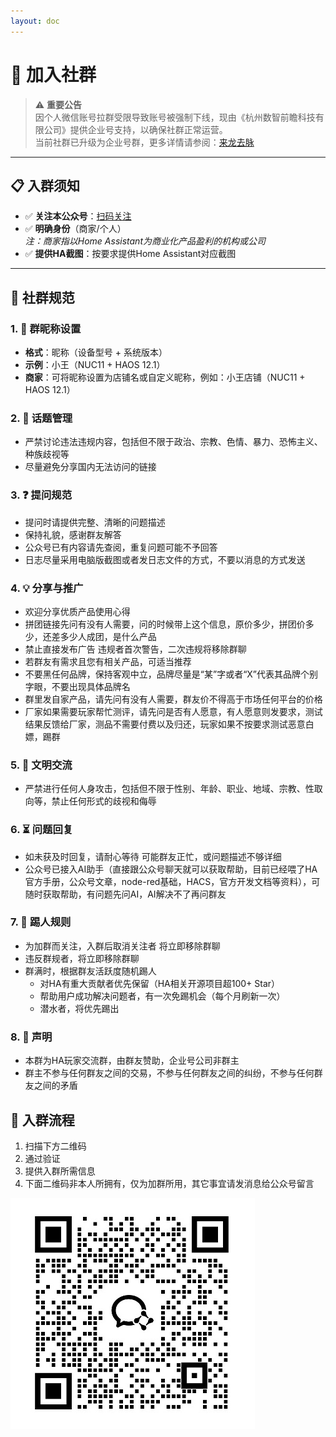 ```yaml
--- 
layout: doc 
---
```


# 🎉 加入社群

> ⚠️ **重要公告**  
> 因个人微信账号拉群受限导致账号被强制下线，现由《杭州数智前瞻科技有限公司》提供企业号支持，以确保社群正常运营。  
> 当前社群已升级为企业号群，更多详情请参阅：[来龙去脉](https://mp.weixin.qq.com/s/2iWtu_JiAnt6mVisS8CYWA)

---

## 📋 入群须知

- ✅ **关注本公众号**：[扫码关注](/about#微信公众号)
- ✅ **明确身份**（商家/个人）  
  *注：商家指以Home Assistant为商业化产品盈利的机构或公司*
- ✅ **提供HA截图**：按要求提供Home Assistant对应截图

---

## 📜 社群规范

### 1. 👤 群昵称设置
- **格式**：昵称（设备型号 + 系统版本）
- **示例**：小王（NUC11 + HAOS 12.1）
- **商家**：可将昵称设置为店铺名或自定义昵称，例如：小王店铺（NUC11 + HAOS 12.1）

### 2. 🚫 话题管理
- 严禁讨论违法违规内容，包括但不限于政治、宗教、色情、暴力、恐怖主义、种族歧视等
- 尽量避免分享国内无法访问的链接

### 3. ❓ 提问规范
- 提问时请提供完整、清晰的问题描述
- 保持礼貌，感谢群友解答
- 公众号已有内容请先查阅，重复问题可能不予回答
- 日志尽量采用电脑版截图或者发日志文件的方式，不要以消息的方式发送

### 4. 💡 分享与推广
- 欢迎分享优质产品使用心得
- 拼团链接先问有没有人需要，问的时候带上这个信息，原价多少，拼团价多少，还差多少人成团，是什么产品
- 禁止直接发布广告 违规者首次警告，二次违规将移除群聊
- 若群友有需求且您有相关产品，可适当推荐
- 不要黑任何品牌，保持客观中立，品牌尽量是“某”字或者“X”代表其品牌个别字眼，不要出现具体品牌名
- 群里发自家产品，请先问有没有人需要，群友价不得高于市场任何平台的价格
- 厂家如果需要玩家帮忙测评，请先问是否有人愿意，有人愿意则发要求，测试结果反馈给厂家，测品不需要付费以及归还，玩家如果不按要求测试恶意白嫖，踢群

### 5. 🤝 文明交流
- 严禁进行任何人身攻击，包括但不限于性别、年龄、职业、地域、宗教、性取向等，禁止任何形式的歧视和侮辱

### 6. ⏳ 问题回复
- 如未获及时回复，请耐心等待 可能群友正忙，或问题描述不够详细
- 公众号已接入AI助手（直接跟公众号聊天就可以获取帮助，目前已经喂了HA官方手册，公众号文章，node-red基础，HACS，官方开发文档等资料），可随时获取帮助，有问题先问AI，AI解决不了再问群友

### 7. 🚪 踢人规则
- 为加群而关注，入群后取消关注者 将立即移除群聊
- 违反群规者，将立即移除群聊
- 群满时，根据群友活跃度随机踢人
  - 对HA有重大贡献者优先保留（HA相关开源项目超100+ Star）
  - 帮助用户成功解决问题者，有一次免踢机会（每个月刷新一次）
  - 潜水者，将优先踢出

### 8. 📝 声明
- 本群为HA玩家交流群，由群友赞助，企业号公司非群主
- 群主不参与任何群友之间的交易，不参与任何群友之间的纠纷，不参与任何群友之间的矛盾

## 📲 入群流程
1. 扫描下方二维码
2. 通过验证
3. 提供入群所需信息
4. 下面二维码非本人所拥有，仅为加群所用，其它事宜请发消息给公众号留言

![community](./images/community.jpg)
